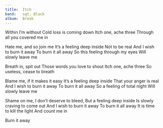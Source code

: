 ```yaml
---
title:  Itch
band:   sgt. Black
album:  Break
---
```


Within I’m without
Cold loss is coming down
Itch one, ache three
Through all you covered me in

Hate me, and so join me
It’s a feeling deep inside
Not to be real
And I wish to burn it away
To burn it all away
So this feeling through my eyes
Will slowly leave me

Breath in, spit out
Those words you love to shout
Itch one, ache three
So useless, cease to breath

Blame me, if it makes it easy
It’s a feeling deep inside
That your anger is real
And I wish to burn it away
To burn it all away
So a feeling of total night
Will slowly leave me

Shame on me,
I don’t deserve to bleed,
But a feeling deep inside
Is slowly craving to come out
And I wish to burn it away
To burn it all away
It is time to kill the light
And count me in

Burn it away